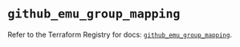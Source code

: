 # `github_emu_group_mapping`

Refer to the Terraform Registry for docs: [`github_emu_group_mapping`](https://registry.terraform.io/providers/integrations/github/5.44.0/docs/resources/emu_group_mapping).
